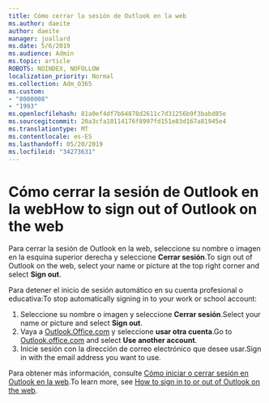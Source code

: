 ```yaml
---
title: Cómo cerrar la sesión de Outlook en la web
ms.author: daeite
author: daeite
manager: joallard
ms.date: 5/6/2019
ms.audience: Admin
ms.topic: article
ROBOTS: NOINDEX, NOFOLLOW
localization_priority: Normal
ms.collection: Adm_O365
ms.custom:
- "8000008"
- "1993"
ms.openlocfilehash: 81a0ef4df7b64878d2611c7d31256b9f3babd85e
ms.sourcegitcommit: 20a3cfa10114176f8997fd151e83d167a81945e4
ms.translationtype: MT
ms.contentlocale: es-ES
ms.lasthandoff: 05/20/2019
ms.locfileid: "34273631"
---
```

# <a name="how-to-sign-out-of-outlook-on-the-web"></a><span data-ttu-id="114cb-102">Cómo cerrar la sesión de Outlook en la web</span><span class="sxs-lookup"><span data-stu-id="114cb-102">How to sign out of Outlook on the web</span></span>

<span data-ttu-id="114cb-103">Para cerrar la sesión de Outlook en la web, seleccione su nombre o imagen en la esquina superior derecha y seleccione **Cerrar sesión**.</span><span class="sxs-lookup"><span data-stu-id="114cb-103">To sign out of Outlook on the web, select your name or picture at the top right corner and select **Sign out**.</span></span>

<span data-ttu-id="114cb-104">Para detener el inicio de sesión automático en su cuenta profesional o educativa:</span><span class="sxs-lookup"><span data-stu-id="114cb-104">To stop automatically signing in to your work or school account:</span></span>

1. <span data-ttu-id="114cb-105">Seleccione su nombre o imagen y seleccione **Cerrar sesión**.</span><span class="sxs-lookup"><span data-stu-id="114cb-105">Select your name or picture and select **Sign out**.</span></span>
1. <span data-ttu-id="114cb-106">Vaya a [Outlook.Office.com](https://outlook.office.com/) y seleccione **usar otra cuenta**.</span><span class="sxs-lookup"><span data-stu-id="114cb-106">Go to [Outlook.office.com](https://outlook.office.com/) and select **Use another account**.</span></span>
1. <span data-ttu-id="114cb-107">Inicie sesión con la dirección de correo electrónico que desee usar.</span><span class="sxs-lookup"><span data-stu-id="114cb-107">Sign in with the email address you want to use.</span></span>

<span data-ttu-id="114cb-108">Para obtener más información, consulte [Cómo iniciar o cerrar sesión en Outlook en la web](https://support.office.com/article/763fab4d-0138-4814-b450-37fc286bcb79).</span><span class="sxs-lookup"><span data-stu-id="114cb-108">To learn more, see [How to sign in to or out of Outlook on the web](https://support.office.com/article/763fab4d-0138-4814-b450-37fc286bcb79).</span></span>